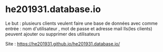 # he201931.database.io

Le but : plusieurs clients veulent faire une base de données avec comme entrée : nom d'utilisateur , mot de passe et adresse mail
Ils(les clients) peuvent ajouter ou supprimer des utilisateurs

Site : https://he201931.github.io/he201931.database.io/
